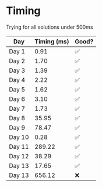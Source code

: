 # Timing

Trying for all solutions under 500ms

| Day  | Timing (ms)| Good? |
| ---- | ---------- | ----  |
|Day 1 |0.91        |✅     |
|Day 2 |1.70        |✅     |
|Day 3 |1.39        |✅     |
|Day 4 |2.22        |✅     |
|Day 5 |1.62        |✅     |
|Day 6 |3.10        |✅     |
|Day 7 |1.73        |✅     |
|Day 8 |35.95       |✅     |
|Day 9 |78.47       |✅     |
|Day 10|0.28        |✅     |
|Day 11|289.22      |✅     |
|Day 12|38.29       |✅     |
|Day 13|17.65       |✅     |
|Day 13|656.12      |❌     |
